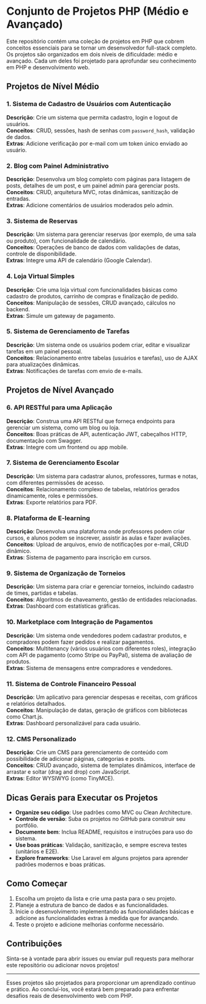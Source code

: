 # Conjunto de Projetos PHP (Médio e Avançado)

Este repositório contém uma coleção de projetos em PHP que cobrem conceitos essenciais para se tornar um desenvolvedor full-stack completo. Os projetos são organizados em dois níveis de dificuldade: médio e avançado. Cada um deles foi projetado para aprofundar seu conhecimento em PHP e desenvolvimento web.

## Projetos de Nível Médio

### 1. Sistema de Cadastro de Usuários com Autenticação
**Descrição**: Crie um sistema que permita cadastro, login e logout de usuários.  
**Conceitos**: CRUD, sessões, hash de senhas com `password_hash`, validação de dados.  
**Extras**: Adicione verificação por e-mail com um token único enviado ao usuário.

### 2. Blog com Painel Administrativo
**Descrição**: Desenvolva um blog completo com páginas para listagem de posts, detalhes de um post, e um painel admin para gerenciar posts.  
**Conceitos**: CRUD, arquitetura MVC, rotas dinâmicas, sanitização de entradas.  
**Extras**: Adicione comentários de usuários moderados pelo admin.

### 3. Sistema de Reservas
**Descrição**: Um sistema para gerenciar reservas (por exemplo, de uma sala ou produto), com funcionalidade de calendário.  
**Conceitos**: Operações de banco de dados com validações de datas, controle de disponibilidade.  
**Extras**: Integre uma API de calendário (Google Calendar).

### 4. Loja Virtual Simples
**Descrição**: Crie uma loja virtual com funcionalidades básicas como cadastro de produtos, carrinho de compras e finalização de pedido.  
**Conceitos**: Manipulação de sessões, CRUD avançado, cálculos no backend.  
**Extras**: Simule um gateway de pagamento.

### 5. Sistema de Gerenciamento de Tarefas
**Descrição**: Um sistema onde os usuários podem criar, editar e visualizar tarefas em um painel pessoal.  
**Conceitos**: Relacionamento entre tabelas (usuários e tarefas), uso de AJAX para atualizações dinâmicas.  
**Extras**: Notificações de tarefas com envio de e-mails.

## Projetos de Nível Avançado

### 6. API RESTful para uma Aplicação
**Descrição**: Construa uma API RESTful que forneça endpoints para gerenciar um sistema, como um blog ou loja.  
**Conceitos**: Boas práticas de API, autenticação JWT, cabeçalhos HTTP, documentação com Swagger.  
**Extras**: Integre com um frontend ou app mobile.

### 7. Sistema de Gerenciamento Escolar
**Descrição**: Um sistema para cadastrar alunos, professores, turmas e notas, com diferentes permissões de acesso.  
**Conceitos**: Relacionamento complexo de tabelas, relatórios gerados dinamicamente, roles e permissões.  
**Extras**: Exporte relatórios para PDF.

### 8. Plataforma de E-learning
**Descrição**: Desenvolva uma plataforma onde professores podem criar cursos, e alunos podem se inscrever, assistir às aulas e fazer avaliações.  
**Conceitos**: Upload de arquivos, envio de notificações por e-mail, CRUD dinâmico.  
**Extras**: Sistema de pagamento para inscrição em cursos.

### 9. Sistema de Organização de Torneios
**Descrição**: Um sistema para criar e gerenciar torneios, incluindo cadastro de times, partidas e tabelas.  
**Conceitos**: Algoritmos de chaveamento, gestão de entidades relacionadas.  
**Extras**: Dashboard com estatísticas gráficas.

### 10. Marketplace com Integração de Pagamentos
**Descrição**: Um sistema onde vendedores podem cadastrar produtos, e compradores podem fazer pedidos e realizar pagamentos.  
**Conceitos**: Multitenancy (vários usuários com diferentes roles), integração com API de pagamento (como Stripe ou PayPal), sistema de avaliação de produtos.  
**Extras**: Sistema de mensagens entre compradores e vendedores.

### 11. Sistema de Controle Financeiro Pessoal
**Descrição**: Um aplicativo para gerenciar despesas e receitas, com gráficos e relatórios detalhados.  
**Conceitos**: Manipulação de datas, geração de gráficos com bibliotecas como Chart.js.  
**Extras**: Dashboard personalizável para cada usuário.

### 12. CMS Personalizado
**Descrição**: Crie um CMS para gerenciamento de conteúdo com possibilidade de adicionar páginas, categorias e posts.  
**Conceitos**: CRUD avançado, sistema de templates dinâmicos, interface de arrastar e soltar (drag and drop) com JavaScript.  
**Extras**: Editor WYSIWYG (como TinyMCE).

## Dicas Gerais para Executar os Projetos

- **Organize seu código**: Use padrões como MVC ou Clean Architecture.
- **Controle de versão**: Suba os projetos no GitHub para construir seu portfólio.
- **Documente bem**: Inclua README, requisitos e instruções para uso do sistema.
- **Use boas práticas**: Validação, sanitização, e sempre escreva testes (unitários e E2E).
- **Explore frameworks**: Use Laravel em alguns projetos para aprender padrões modernos e boas práticas.

## Como Começar

1. Escolha um projeto da lista e crie uma pasta para o seu projeto.
2. Planeje a estrutura de banco de dados e as funcionalidades.
3. Inicie o desenvolvimento implementando as funcionalidades básicas e adicione as funcionalidades extras à medida que for avançando.
4. Teste o projeto e adicione melhorias conforme necessário.

## Contribuições

Sinta-se à vontade para abrir issues ou enviar pull requests para melhorar este repositório ou adicionar novos projetos!

---

Esses projetos são projetados para proporcionar um aprendizado contínuo e prático. Ao concluí-los, você estará bem preparado para enfrentar desafios reais de desenvolvimento web com PHP.

